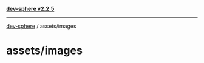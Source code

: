 [**dev-sphere v2.2.5**](../../README.md)

***

[dev-sphere](../../modules.md) / assets/images

# assets/images
